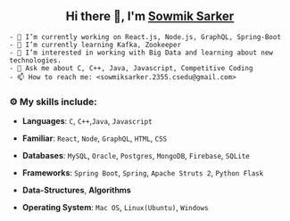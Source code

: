 <!-- <div align="center">
    <h2>Hi there 👋, I'm <a href="https://www.linkedin.com/in/sowmik-sarker/">Sowmik Sarker</a></h2>
</div>
<div align="center">
<a href="https://github.com/Sowmik23"><img align="center" src="https://github-readme-stats.vercel.app/api?username=Sowmik23&show_icons=true&hide=issues&include_all_commits=true&theme=buefy&hide_border=true" alt="Sowmik Sarker's github stats"" /></a><a href="https://github.com/Sowmik23"><img align="center" src="https://github-readme-stats.vercel.app/api/top-langs/?username=Sowmik23&layout=compact&theme=buefy&hide_border=true&langs_count=8" /></a>
</div>
 -->
<!--
<div align="center">
    <a href="https://github.com/sowmik23"><img align="center" src=https://github-readme-stats.vercel.app/api?username=Sowmik23&show_icons=true&hide=issues&theme=buefy" alt="My github stats" /></a>
    <a href="https://github.com/sowmik23"><img align="center" src="https://github-readme-stats.vercel.app/api/top-langs/?username=Sowmik23&layout=compact&theme=buefy&langs_count=8" /></a>
</div>
-->

<!-- **Have a look on my [portfolio](https://sowmik23.github.io/My-Portfolio) .**  -->

<div align="center">
    <h2>Hi there 👋, I'm <a href="https://www.linkedin.com/in/sowmik-sarker/">Sowmik Sarker</a></h2>
</div>

    - 🔭 I’m currently working on React.js, Node.js, GraphQL, Spring-Boot
    - 🌱 I’m currently learning Kafka, Zookeeper
    - 👀️ I’m interested in working with Big Data and learning about new technologies.
    - 💬 Ask me about C, C++, Java, Javascript, Competitive Coding
    - 📫 How to reach me: <sowmiksarker.2355.csedu@gmail.com>

    
<!--     - 👯 I’m looking to collaborate on ...
    - 🤔 I’m looking for help with ...
    - 😄 Pronouns: ...
    - ⚡ Fun fact: ... -->


### :gear: My skills include:

- **Languages**: `C`, `C++`,`Java`, `Javascript`
 
- **Familiar**: `React`, `Node`, `GraphQL`, `HTML`, `CSS`

- **Databases**: `MySQL`, `Oracle`, `Postgres`, `MongoDB`, `Firebase`, `SQLite`

- **Frameworks**: `Spring Boot`, `Spring`, `Apache Struts 2`, `Python Flask` 
    
- **Data-Structures**, **Algorithms**

- **Operating System**: `Mac OS`, `Linux(Ubuntu)`, `Windows`        
      
 <!-- 
<br>
<div align="center">
    <h2>🤝 Connect With Me 🤝</h2>
    <p><a href="https://github.com/Sowmik23" target="_blank"><img alt="Github" src="https://img.shields.io/badge/GitHub-%2312100E.svg?&style=for-the-badge&logo=Github&logoColor=white" /></a>&nbsp;<a href="https://www.linkedin.com/in/sowmik-sarker/" target="_blank"><img alt="LinkedIn" src="https://img.shields.io/badge/linkedin-%230077B5.svg?&style=for-the-badge&logo=linkedin&logoColor=white" /></a>&nbsp;<a href="https://leetcode.com/Sowmik_Sarker/" target="_blank"><img alt="LeetCode" src="https://img.shields.io/badge/LeetCode-%2312100E.svg?&style=for-the-badge&logo=LeetCode&logoColor=white" /></a>&nbsp;<a href="https://www.hackerrank.com/sowmiksarker_231" target="_blank"><img alt="HackerRank" src="https://img.shields.io/badge/HackerRank-%230077B5.svg?&style=for-the-badge&logo=HackerRank&logoColor=white" /></a></p>
</div>
-->    

<!--
![Profile views](https://gpvc.arturio.dev/Sowmik23)
-->
